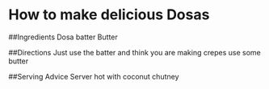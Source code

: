 # How to make delicious Dosas

##Ingredients
Dosa batter
Butter

##Directions
Just use the batter and think you are making crepes
use some butter






##Serving Advice
Server hot 
with coconut chutney
